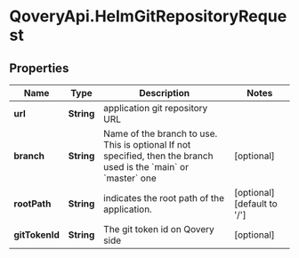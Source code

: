# QoveryApi.HelmGitRepositoryRequest

## Properties

Name | Type | Description | Notes
------------ | ------------- | ------------- | -------------
**url** | **String** | application git repository URL | 
**branch** | **String** | Name of the branch to use. This is optional If not specified, then the branch used is the &#x60;main&#x60; or &#x60;master&#x60; one  | [optional] 
**rootPath** | **String** | indicates the root path of the application. | [optional] [default to &#39;/&#39;]
**gitTokenId** | **String** | The git token id on Qovery side | [optional] 


